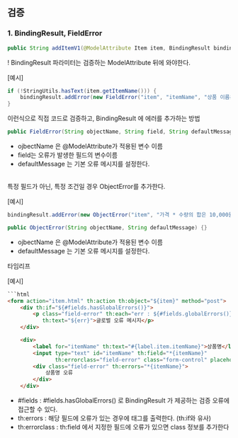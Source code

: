 ## 검증 

### 1. BindingResult, FieldError

```JAVA
public String addItemV1(@ModelAttribute Item item, BindingResult bindingResult)
```
! BindingResult 파라미터는 검증하는 ModelAttribute 뒤에 와야한다.


[예시]
```java
if (!StringUtils.hasText(item.getItemName())) {
    bindingResult.addError(new FieldError("item", "itemName", "상품 이름은 필수입니다."));
}
```
이런식으로 직접 코드로 검증하고, BindingResult 에 에러를 추가하는 방법

```java
public FieldError(String objectName, String field, String defaultMessage) {} 
```
- ojbectName 은  @ModelAttribute가 적용된 변수 이름
- field는 오류가 발생한 필드의 변수이름
- defaultMessage 는 기본 오류 메시지를 설정한다.

<br>
특정 필드가 아닌, 특정 조건일 경우 ObjectError를 추가한다.

[예시]
```java
bindingResult.addError(new ObjectError("item", "가격 * 수량의 합은 10,000원 이상이어야합니다. 현재 값 = " + resultPrice));
```
```java
public ObjectError(String objectName, String defaultMessage) {}
```
- ojbectName 은  @ModelAttribute가 적용된 변수 이름
- defaultMessage 는 기본 오류 메시지를 설정한다.

타임리프

[예시]
```html
```html
<form action="item.html" th:action th:object="${item}" method="post">
    <div th:if="${#fields.hasGlobalErrors()}">
        <p class="field-error" th:each="err : ${#fields.globalErrors()}"
           th:text="${err}">글로벌 오류 메시지</p>
    </div>

    <div>
        <label for="itemName" th:text="#{label.item.itemName}">상품명</label>
        <input type="text" id="itemName" th:field="*{itemName}"
               th:errorclass="field-error" class="form-control" placeholder="이름을 입력하세요">
        <div class="field-error" th:errors="*{itemName}">
            상품명 오류
        </div>
    </div>

```
- #fields : #fields.hasGlobalErrors() 로 BindingResult 가 제공하는 검증 오류에 접근할 수 있다.
- th:errors : 해당 필드에 오류가 있는 경우에 태그를 출력한다. (th:if와 유사)
- th:errorclass : th:field 에서 지정한 필드에 오류가 있으면 class 정보를 추가한다